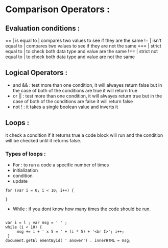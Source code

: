 # Comparison Operators :
## Evaluation conditions :
 == | is equal to | compares two values to see if they are the same 
 != | isn't equal to | compares two values to see if they are not the same
 === | strict equal to | to check both data type and value are the same
 !== | strict not equal to | to check both data type and value are not the same


## Logical Operators :
- and && : test more than one condition, it will alwayes return false but in the case of both of the conditions are true it will return true 
- or || : test more than one condition, it will alwayes return true but in the case of both of the conditions are false it will return false
-  not ! : it takes a single boolean value and inverts it 

## Loops :
it check a condition if it returns true a code block will run and the condition will be checked until it returns false.

### Types of loops :
- For : to run a code a specific number of times
 - initialization 
 - condition
 - update

 ```
for (var i = 0; i < 10; i++) {

}

```

- While : if you dont know how many times the code should be run.

```

var i = l ; var msg = ' ' ; 
while (i < 10) {
     msg += i + ' x 5 = ' + (i * 5) + '<br I>'; i++;
 }
document.getEl ementByid( ' answer') . innerHTML = msg; 

```







